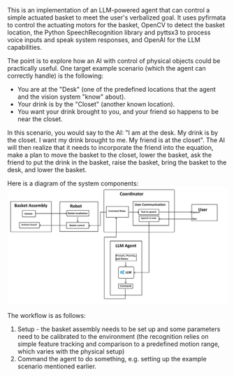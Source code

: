 This is an implementation of an LLM-powered agent that can control a simple actuated basket to meet the user's verbalized goal. It uses pyfirmata to control the actuating motors for the basket, OpenCV to detect the basket location, the Python SpeechRecognition library and pyttsx3 to process voice inputs and speak system responses, and OpenAI for the LLM capabilities.

The point is to explore how an AI with control of physical objects could be practically useful. One target example scenario (which the agent can correctly handle) is the following:
- You are at the "Desk" (one of the predefined locations that the agent and the vision system "know" about).
- Your drink is by the "Closet" (another known location).
- You want your drink brought to you, and your friend so happens to be near the closet.

In this scenario, you would say to the AI: "I am at the desk. My drink is by the closet. I want my drink brought to me. My friend is at the closet". The AI will then realize that it needs to incorporate the friend into the equation, make a plan to move the basket to the closet, lower the basket, ask the friend to put the drink in the basket, raise the basket, bring the basket to the desk, and lower the basket.

Here is a diagram of the system components:
![System Diagram](system.png)

The workflow is as follows:
1. Setup - the basket assembly needs to be set up and some parameters need to be calibrated to the environment (the recognition relies on simple feature tracking and comparison to a predefined motion range, which varies with the physical setup)
2. Command the agent to do something, e.g. setting up the example scenario mentioned earlier.
